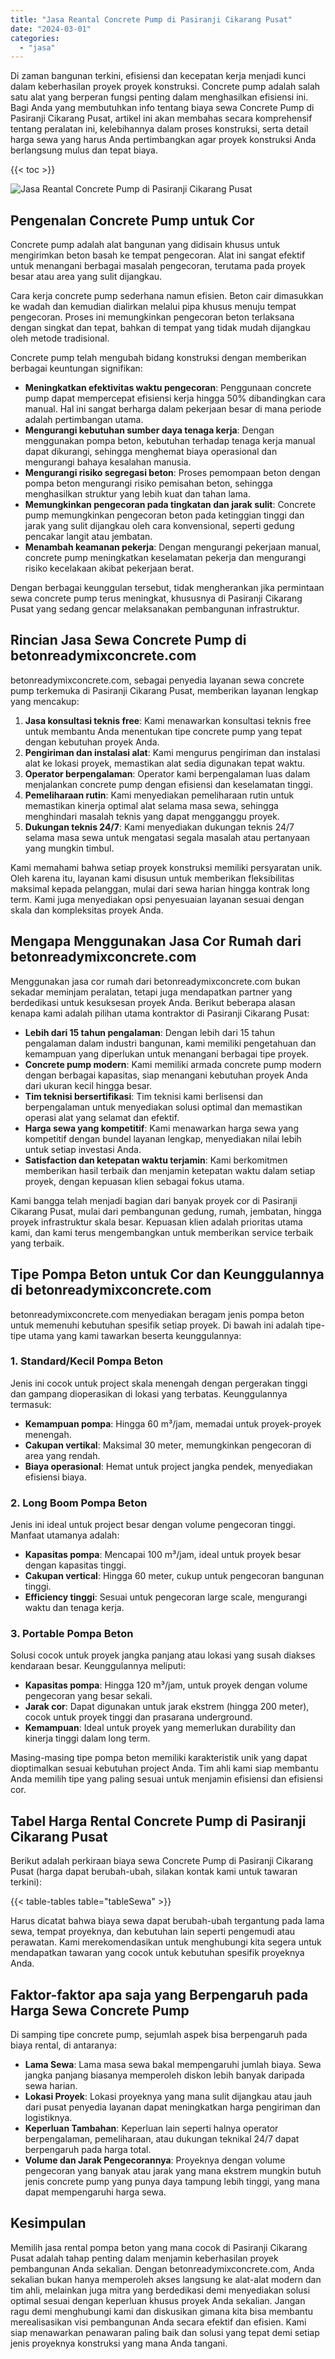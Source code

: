```yaml
---
title: "Jasa Reantal Concrete Pump di Pasiranji Cikarang Pusat"
date: "2024-03-01"
categories: 
  - "jasa"
---
```


Di zaman bangunan terkini, efisiensi dan kecepatan kerja menjadi kunci dalam keberhasilan proyek proyek konstruksi. Concrete pump adalah salah satu alat yang berperan fungsi penting dalam menghasilkan efisiensi ini. Bagi Anda yang membutuhkan info tentang biaya sewa Concrete Pump di Pasiranji Cikarang Pusat, artikel ini akan membahas secara komprehensif tentang peralatan ini, kelebihannya dalam proses konstruksi, serta detail harga sewa yang harus Anda pertimbangkan agar proyek konstruksi Anda berlangsung mulus dan tepat biaya.

{{< toc >}}

![Jasa Reantal Concrete Pump di Pasiranji Cikarang Pusat](https://betoncor8.github.io/pump/concrete-pump%20(5).png)

## Pengenalan Concrete Pump untuk Cor

Concrete pump adalah alat bangunan yang didisain khusus untuk mengirimkan beton basah ke tempat pengecoran. Alat ini sangat efektif untuk menangani berbagai masalah pengecoran, terutama pada proyek besar atau area yang sulit dijangkau.

Cara kerja concrete pump sederhana namun efisien. Beton cair dimasukkan ke wadah dan kemudian dialirkan melalui pipa khusus menuju tempat pengecoran. Proses ini memungkinkan pengecoran beton terlaksana dengan singkat dan tepat, bahkan di tempat yang tidak mudah dijangkau oleh metode tradisional.

Concrete pump telah mengubah bidang konstruksi dengan memberikan berbagai keuntungan signifikan:

- **Meningkatkan efektivitas waktu pengecoran**: Penggunaan concrete pump dapat mempercepat efisiensi kerja hingga 50% dibandingkan cara manual. Hal ini sangat berharga dalam pekerjaan besar di mana periode adalah pertimbangan utama.
- **Mengurangi kebutuhan sumber daya tenaga kerja**: Dengan menggunakan pompa beton, kebutuhan terhadap tenaga kerja manual dapat dikurangi, sehingga menghemat biaya operasional dan mengurangi bahaya kesalahan manusia.
- **Mengurangi risiko segregasi beton**: Proses pemompaan beton dengan pompa beton mengurangi risiko pemisahan beton, sehingga menghasilkan struktur yang lebih kuat dan tahan lama.
- **Memungkinkan pengecoran pada tingkatan dan jarak sulit**: Concrete pump memungkinkan pengecoran beton pada ketinggian tinggi dan jarak yang sulit dijangkau oleh cara konvensional, seperti gedung pencakar langit atau jembatan.
- **Menambah keamanan pekerja**: Dengan mengurangi pekerjaan manual, concrete pump meningkatkan keselamatan pekerja dan mengurangi risiko kecelakaan akibat pekerjaan berat.

Dengan berbagai keunggulan tersebut, tidak mengherankan jika permintaan sewa concrete pump terus meningkat, khususnya di Pasiranji Cikarang Pusat yang sedang gencar melaksanakan pembangunan infrastruktur.

## Rincian Jasa Sewa Concrete Pump di betonreadymixconcrete.com

betonreadymixconcrete.com, sebagai penyedia layanan sewa concrete pump terkemuka di Pasiranji Cikarang Pusat, memberikan layanan lengkap yang mencakup:

1. **Jasa konsultasi teknis free**: Kami menawarkan konsultasi teknis free untuk membantu Anda menentukan tipe concrete pump yang tepat dengan kebutuhan proyek Anda.
2. **Pengiriman dan instalasi alat**: Kami mengurus pengiriman dan instalasi alat ke lokasi proyek, memastikan alat sedia digunakan tepat waktu.
3. **Operator berpengalaman**: Operator kami berpengalaman luas dalam menjalankan concrete pump dengan efisiensi dan keselamatan tinggi.
4. **Pemeliharaan rutin**: Kami menyediakan pemeliharaan rutin untuk memastikan kinerja optimal alat selama masa sewa, sehingga menghindari masalah teknis yang dapat mengganggu proyek.
5. **Dukungan teknis 24/7**: Kami menyediakan dukungan teknis 24/7 selama masa sewa untuk mengatasi segala masalah atau pertanyaan yang mungkin timbul.

Kami memahami bahwa setiap proyek konstruksi memiliki persyaratan unik. Oleh karena itu, layanan kami disusun untuk memberikan fleksibilitas maksimal kepada pelanggan, mulai dari sewa harian hingga kontrak long term. Kami juga menyediakan opsi penyesuaian layanan sesuai dengan skala dan kompleksitas proyek Anda.

## Mengapa Menggunakan Jasa Cor Rumah dari betonreadymixconcrete.com

Menggunakan jasa cor rumah dari betonreadymixconcrete.com bukan sekadar meminjam peralatan, tetapi juga mendapatkan partner yang berdedikasi untuk kesuksesan proyek Anda. Berikut beberapa alasan kenapa kami adalah pilihan utama kontraktor di Pasiranji Cikarang Pusat:

- **Lebih dari 15 tahun pengalaman**: Dengan lebih dari 15 tahun pengalaman dalam industri bangunan, kami memiliki pengetahuan dan kemampuan yang diperlukan untuk menangani berbagai tipe proyek.
- **Concrete pump modern**: Kami memiliki armada concrete pump modern dengan berbagai kapasitas, siap menangani kebutuhan proyek Anda dari ukuran kecil hingga besar.
- **Tim teknisi bersertifikasi**: Tim teknisi kami berlisensi dan berpengalaman untuk menyediakan solusi optimal dan memastikan operasi alat yang selamat dan efektif.
- **Harga sewa yang kompetitif**: Kami menawarkan harga sewa yang kompetitif dengan bundel layanan lengkap, menyediakan nilai lebih untuk setiap investasi Anda.
- **Satisfaction dan ketepatan waktu terjamin**: Kami berkomitmen memberikan hasil terbaik dan menjamin ketepatan waktu dalam setiap proyek, dengan kepuasan klien sebagai fokus utama.

Kami bangga telah menjadi bagian dari banyak proyek cor di Pasiranji Cikarang Pusat, mulai dari pembangunan gedung, rumah, jembatan, hingga proyek infrastruktur skala besar. Kepuasan klien adalah prioritas utama kami, dan kami terus mengembangkan untuk memberikan service terbaik yang terbaik.

## Tipe Pompa Beton untuk Cor dan Keunggulannya di betonreadymixconcrete.com

betonreadymixconcrete.com menyediakan beragam jenis pompa beton untuk memenuhi kebutuhan spesifik setiap proyek. Di bawah ini adalah tipe-tipe utama yang kami tawarkan beserta keunggulannya:

### 1\. Standard/Kecil Pompa Beton

Jenis ini cocok untuk project skala menengah dengan pergerakan tinggi dan gampang dioperasikan di lokasi yang terbatas. Keunggulannya termasuk:

- **Kemampuan pompa**: Hingga 60 m³/jam, memadai untuk proyek-proyek menengah.
- **Cakupan vertikal**: Maksimal 30 meter, memungkinkan pengecoran di area yang rendah.
- **Biaya operasional**: Hemat untuk project jangka pendek, menyediakan efisiensi biaya.

### 2\. Long Boom Pompa Beton

Jenis ini ideal untuk project besar dengan volume pengecoran tinggi. Manfaat utamanya adalah:

- **Kapasitas pompa**: Mencapai 100 m³/jam, ideal untuk proyek besar dengan kapasitas tinggi.
- **Cakupan vertical**: Hingga 60 meter, cukup untuk pengecoran bangunan tinggi.
- **Efficiency tinggi**: Sesuai untuk pengecoran large scale, mengurangi waktu dan tenaga kerja.

### 3\. Portable Pompa Beton

Solusi cocok untuk proyek jangka panjang atau lokasi yang susah diakses kendaraan besar. Keunggulannya meliputi:

- **Kapasitas pompa**: Hingga 120 m³/jam, untuk proyek dengan volume pengecoran yang besar sekali.
- **Jarak cor**: Dapat digunakan untuk jarak ekstrem (hingga 200 meter), cocok untuk proyek tinggi dan prasarana underground.
- **Kemampuan**: Ideal untuk proyek yang memerlukan durability dan kinerja tinggi dalam long term.

Masing-masing tipe pompa beton memiliki karakteristik unik yang dapat dioptimalkan sesuai kebutuhan project Anda. Tim ahli kami siap membantu Anda memilih tipe yang paling sesuai untuk menjamin efisiensi dan efisiensi cor.

## Tabel Harga Rental Concrete Pump di Pasiranji Cikarang Pusat

Berikut adalah perkiraan biaya sewa Concrete Pump di Pasiranji Cikarang Pusat (harga dapat berubah-ubah, silakan kontak kami untuk tawaran terkini):

{{< table-tables table="tableSewa" >}}

Harus dicatat bahwa biaya sewa dapat berubah-ubah tergantung pada lama sewa, tempat proyeknya, dan kebutuhan lain seperti pengemudi atau perawatan. Kami merekomendasikan untuk menghubungi kita segera untuk mendapatkan tawaran yang cocok untuk kebutuhan spesifik proyeknya Anda.

## Faktor-faktor apa saja yang Berpengaruh pada Harga Sewa Concrete Pump

Di samping tipe concrete pump, sejumlah aspek bisa berpengaruh pada biaya rental, di antaranya:

- **Lama Sewa**: Lama masa sewa bakal mempengaruhi jumlah biaya. Sewa jangka panjang biasanya memperoleh diskon lebih banyak daripada sewa harian.
- **Lokasi Proyek**: Lokasi proyeknya yang mana sulit dijangkau atau jauh dari pusat penyedia layanan dapat meningkatkan harga pengiriman dan logistiknya.
- **Keperluan Tambahan**: Keperluan lain seperti halnya operator berpengalaman, pemeliharaan, atau dukungan teknikal 24/7 dapat berpengaruh pada harga total.
- **Volume dan Jarak Pengecorannya**: Proyeknya dengan volume pengecoran yang banyak atau jarak yang mana ekstrem mungkin butuh jenis concrete pump yang punya daya tampung lebih tinggi, yang mana dapat mempengaruhi harga sewa.

## Kesimpulan

Memilih jasa rental pompa beton yang mana cocok di Pasiranji Cikarang Pusat adalah tahap penting dalam menjamin keberhasilan proyek pembangunan Anda sekalian. Dengan betonreadymixconcrete.com, Anda sekalian bukan hanya memperoleh akses langsung ke alat-alat modern dan tim ahli, melainkan juga mitra yang berdedikasi demi menyediakan solusi optimal sesuai dengan keperluan khusus proyek Anda sekalian. Jangan ragu demi menghubungi kami dan diskusikan gimana kita bisa membantu merealisasikan visi pembangunan Anda secara efektif dan efisien. Kami siap menawarkan penawaran paling baik dan solusi yang tepat demi setiap jenis proyeknya konstruksi yang mana Anda tangani.
